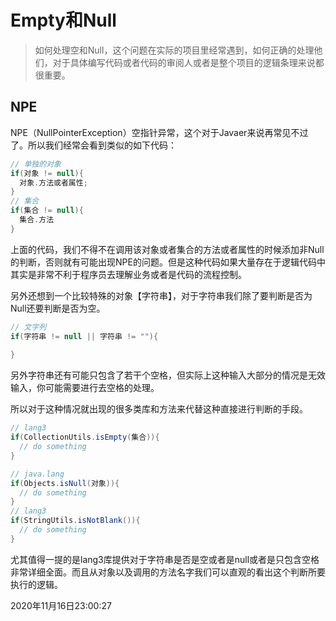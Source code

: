 # Empty和Null

> 如何处理空和Null，这个问题在实际的项目里经常遇到，如何正确的处理他们，对于具体编写代码或者代码的审阅人或者是整个项目的逻辑条理来说都很重要。

## NPE

NPE（NullPointerException）空指针异常，这个对于Javaer来说再常见不过了。所以我们经常会看到类似的如下代码：

```java
// 单独的对象
if(对象 != null){
  对象.方法或者属性;
}
// 集合
if(集合 != null){
  集合.方法
}
```

上面的代码，我们不得不在调用该对象或者集合的方法或者属性的时候添加非Null的判断，否则就有可能出现NPE的问题。但是这种代码如果大量存在于逻辑代码中其实是非常不利于程序员去理解业务或者是代码的流程控制。

另外还想到一个比较特殊的对象【字符串】，对于字符串我们除了要判断是否为Null还要判断是否为空。

```java
// 文字列
if(字符串 != null || 字符串 != ""){
  
}
```

另外字符串还有可能只包含了若干个空格，但实际上这种输入大部分的情况是无效输入，你可能需要进行去空格的处理。

所以对于这种情况就出现的很多类库和方法来代替这种直接进行判断的手段。

```java
// lang3
if(CollectionUtils.isEmpty(集合)){
  // do something
}

// java.lang
if(Objects.isNull(对象)){
  // do something
}
// lang3
if(StringUtils.isNotBlank()){
  // do something
}
```

尤其值得一提的是lang3库提供对于字符串是否是空或者是null或者是只包含空格非常详细全面。而且从对象以及调用的方法名字我们可以直观的看出这个判断所要执行的逻辑。

2020年11月16日23:00:27

